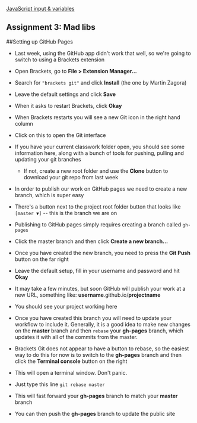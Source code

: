 [JavaScript input & variables](https://owenroberts.github.io/mmp310/week2/index.html)
<h2>Assignment 3: Mad libs</h2>

##Setting up GitHub Pages
- Last week, using the GitHub app didn't work that well, so we're going to switch to using a Brackets extension
- Open Brackets, go to **File > Extension Manager...**
- Search for `"brackets git"` and click **Install** (the one by Martin Zagora)
- Leave the default settings and click **Save**
- When it asks to restart Brackets, click **Okay**
- When Brackets restarts you will see a new Git icon in the right hand column
- Click on this to open the Git interface
- If you have your current classwork folder open, you should see some information here, along with a bunch of tools for pushing, pulling and updating your git branches
	- If not, create a new root folder and use the **Clone** button to download your git repo from last week
- In order to publish our work on GitHub pages we need to create a new branch, which is super easy

- There's a button next to the project root folder button that looks like `[master ▼]` -- this is the branch we are on
- Publishing to GitHub pages simply requires creating a branch called `gh-pages`
- Click the master branch and then click **Create a new branch...**
- Once you have created the new branch, you need to press the **Git Push** button on the far right
- Leave the default setup, fill in your username and password and hit **Okay**
- It may take a few minutes, but soon GitHub will publish your work at a new URL, something like: **username**.github.io/**projectname**
- You should see your project working here

- Once you have created this branch you will need to update your workflow to include it.  Generally, it is a good idea to make new changes on the **master** branch and then `rebase` your **gh-pages** branch, which updates it with all of the commits from the master.
- Brackets Git does not appear to have a button to rebase, so the easiest way to do this for now is to switch to the **gh-pages** branch and then click the **Terminal console** button on the right
- This will open a terminal window.  Don't panic.
- Just type this line `git rebase master`
- This will fast forward your **gh-pages** branch to match your **master** branch
- You can then push the **gh-pages** branch to update the public site
